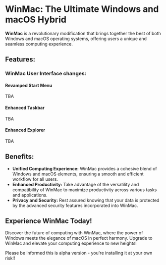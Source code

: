 # WinMac: The Ultimate Windows and macOS Hybrid

**WinMac** is a revolutionary modification that brings together the best of both Windows and macOS operating systems, offering users a unique and seamless computing experience.


## Features:

### WinMac User Interface changes:

#### Revamped Start Menu
TBA

#### Enhanced Taskbar
TBA

#### Enhanced Explorer
TBA

## Benefits:

- **Unified Computing Experience:** WinMac provides a cohesive blend of Windows and macOS elements, ensuring a smooth and efficient workflow for all users.
- **Enhanced Productivity:** Take advantage of the versatility and compatibility of WinMac to maximize productivity across various tasks and applications.
- **Privacy and Security:** Rest assured knowing that your data is protected by the advanced security features incorporated into WinMac.

## Experience WinMac Today!

Discover the future of computing with WinMac, where the power of Windows meets the elegance of macOS in perfect harmony. Upgrade to WinMac and elevate your computing experience to new heights!

Please be informed this is alpha version - you're installing it at your own risk!!
